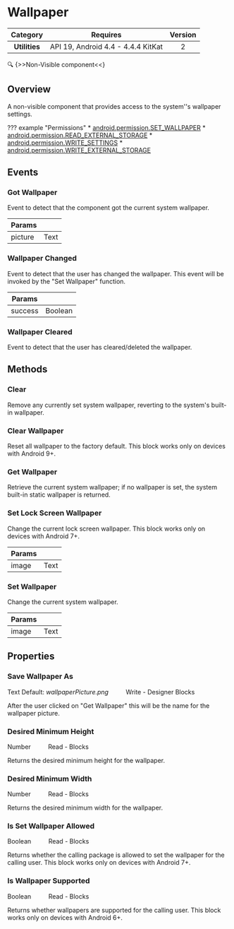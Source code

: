 # Wallpaper

| Category | Requires | Version |
|:--------:|:-------:|:--------:|
|**Utilities**|<span class="chip chip-any">API 19, Android 4.4 - 4.4.4 KitKat</span>|<span class="chip chip-number">2</span>|

:mag: {>>Non-Visible component<<}

## Overview

A non-visible component that provides access to the system''s wallpaper settings.

??? example "Permissions"
    * [android.permission.SET_WALLPAPER](https://developer.android.com/reference/android/Manifest.permission.html#SET_WALLPAPER)
    * [android.permission.READ_EXTERNAL_STORAGE](https://developer.android.com/reference/android/Manifest.permission.html#READ_EXTERNAL_STORAGE)
    * [android.permission.WRITE_SETTINGS](https://developer.android.com/reference/android/Manifest.permission.html#WRITE_SETTINGS)
    * [android.permission.WRITE_EXTERNAL_STORAGE](https://developer.android.com/reference/android/Manifest.permission.html#WRITE_EXTERNAL_STORAGE)

## Events

### Got Wallpaper

Event to detect that the component got the current system wallpaper.

<div class="block" ai2-block="event" not-rendered="true" value="%7B%22componentName%22:%20%22Wallpaper%22,%20%22name%22:%20%22Got%20Wallpaper%22,%20%22params%22:%20%5B%22picture%22%5D%7D"></div>

| Params | []() |
|--------|------|
|picture|<span class="chip chip-text">Text</span>|


### Wallpaper Changed

Event to detect that the user has changed the wallpaper. This event will be invoked by the "Set Wallpaper" function.

<div class="block" ai2-block="event" not-rendered="true" value="%7B%22componentName%22:%20%22Wallpaper%22,%20%22name%22:%20%22Wallpaper%20Changed%22,%20%22params%22:%20%5B%22success%22%5D%7D"></div>

| Params | []() |
|--------|------|
|success|<span class="chip chip-boolean">Boolean</span>|


### Wallpaper Cleared

Event to detect that the user has cleared/deleted the wallpaper.

<div class="block" ai2-block="event" not-rendered="true" value="%7B%22componentName%22:%20%22Wallpaper%22,%20%22name%22:%20%22Wallpaper%20Cleared%22,%20%22params%22:%20%5B%5D%7D"></div>


## Methods

### Clear

Remove any currently set system wallpaper, reverting to the system's built-in wallpaper.

<div class="block" ai2-block="method" not-rendered="true" value="%7B%22componentName%22:%20%22Wallpaper%22,%20%22name%22:%20%22Clear%22,%20%22output%22:%20false,%20%22params%22:%20%5B%5D%7D"></div>


### Clear Wallpaper

Reset all wallpaper to the factory default. This block works only on devices with Android 9+.

<div class="block" ai2-block="method" not-rendered="true" value="%7B%22componentName%22:%20%22Wallpaper%22,%20%22name%22:%20%22Clear%20Wallpaper%22,%20%22output%22:%20false,%20%22params%22:%20%5B%5D%7D"></div>


### Get Wallpaper

Retrieve the current system wallpaper; if no wallpaper is set, the system built-in static wallpaper is returned.

<div class="block" ai2-block="method" not-rendered="true" value="%7B%22componentName%22:%20%22Wallpaper%22,%20%22name%22:%20%22Get%20Wallpaper%22,%20%22output%22:%20false,%20%22params%22:%20%5B%5D%7D"></div>


### Set Lock Screen Wallpaper

Change the current lock screen wallpaper. This block works only on devices with Android 7+.

<div class="block" ai2-block="method" not-rendered="true" value="%7B%22componentName%22:%20%22Wallpaper%22,%20%22name%22:%20%22Set%20Lock%20Screen%20Wallpaper%22,%20%22output%22:%20false,%20%22params%22:%20%5B%22image%22%5D%7D"></div>


| Params | []() |
|--------|------|
|image|<span class="chip chip-text">Text</span>|


### Set Wallpaper

Change the current system wallpaper.

<div class="block" ai2-block="method" not-rendered="true" value="%7B%22componentName%22:%20%22Wallpaper%22,%20%22name%22:%20%22Set%20Wallpaper%22,%20%22output%22:%20false,%20%22params%22:%20%5B%22image%22%5D%7D"></div>


| Params | []() |
|--------|------|
|image|<span class="chip chip-text">Text</span>|


## Properties

### Save Wallpaper As

<span class="chip chip-text">Text</span><span style="user-select: none;">&nbsp;</span><span class="chip chip-text">Default: <i>wallpaperPicture.png</i></span><span style="user-select: none;">&nbsp;&nbsp;&nbsp;&nbsp;&nbsp;&nbsp;&nbsp;&nbsp;&nbsp;&nbsp;</span><span class="chip chip-rw">Write</span><span style="user-select: none;">&nbsp;</span>-<span style="user-select: none;">&nbsp;</span><span class="chip chip-bd">Designer</span><span style="user-select: none;">&nbsp;</span><span class="chip chip-bd">Blocks</span><span style="user-select: none;">&nbsp;</span>

After the user clicked on "Get Wallpaper" this will be the name for the wallpaper picture.

<div class="block" ai2-block="property" not-rendered="true" value="%7B%22componentName%22:%20%22Wallpaper%22,%20%22name%22:%20%22Save%20Wallpaper%20As%22,%20%22getter%22:%20false%7D"></div>


### Desired Minimum Height

<span class="chip chip-number">Number</span><span style="user-select: none;">&nbsp;&nbsp;&nbsp;&nbsp;&nbsp;&nbsp;&nbsp;&nbsp;&nbsp;&nbsp;</span><span class="chip chip-rw">Read</span><span style="user-select: none;">&nbsp;</span>-<span style="user-select: none;">&nbsp;</span><span class="chip chip-bd">Blocks</span><span style="user-select: none;">&nbsp;</span>

Returns the desired minimum height for the wallpaper.

<div class="block" ai2-block="property" not-rendered="true" value="%7B%22componentName%22:%20%22Wallpaper%22,%20%22name%22:%20%22Desired%20Minimum%20Height%22,%20%22getter%22:%20true%7D"></div>


### Desired Minimum Width

<span class="chip chip-number">Number</span><span style="user-select: none;">&nbsp;&nbsp;&nbsp;&nbsp;&nbsp;&nbsp;&nbsp;&nbsp;&nbsp;&nbsp;</span><span class="chip chip-rw">Read</span><span style="user-select: none;">&nbsp;</span>-<span style="user-select: none;">&nbsp;</span><span class="chip chip-bd">Blocks</span><span style="user-select: none;">&nbsp;</span>

Returns the desired minimum width for the wallpaper.

<div class="block" ai2-block="property" not-rendered="true" value="%7B%22componentName%22:%20%22Wallpaper%22,%20%22name%22:%20%22Desired%20Minimum%20Width%22,%20%22getter%22:%20true%7D"></div>


### Is Set Wallpaper Allowed

<span class="chip chip-boolean">Boolean</span><span style="user-select: none;">&nbsp;&nbsp;&nbsp;&nbsp;&nbsp;&nbsp;&nbsp;&nbsp;&nbsp;&nbsp;</span><span class="chip chip-rw">Read</span><span style="user-select: none;">&nbsp;</span>-<span style="user-select: none;">&nbsp;</span><span class="chip chip-bd">Blocks</span><span style="user-select: none;">&nbsp;</span>

Returns whether the calling package is allowed to set the wallpaper for the calling user. This block works only on devices with Android 7+.

<div class="block" ai2-block="property" not-rendered="true" value="%7B%22componentName%22:%20%22Wallpaper%22,%20%22name%22:%20%22Is%20Set%20Wallpaper%20Allowed%22,%20%22getter%22:%20true%7D"></div>


### Is Wallpaper Supported

<span class="chip chip-boolean">Boolean</span><span style="user-select: none;">&nbsp;&nbsp;&nbsp;&nbsp;&nbsp;&nbsp;&nbsp;&nbsp;&nbsp;&nbsp;</span><span class="chip chip-rw">Read</span><span style="user-select: none;">&nbsp;</span>-<span style="user-select: none;">&nbsp;</span><span class="chip chip-bd">Blocks</span><span style="user-select: none;">&nbsp;</span>

Returns whether wallpapers are supported for the calling user. This block works only on devices with Android 6+.

<div class="block" ai2-block="property" not-rendered="true" value="%7B%22componentName%22:%20%22Wallpaper%22,%20%22name%22:%20%22Is%20Wallpaper%20Supported%22,%20%22getter%22:%20true%7D"></div>
